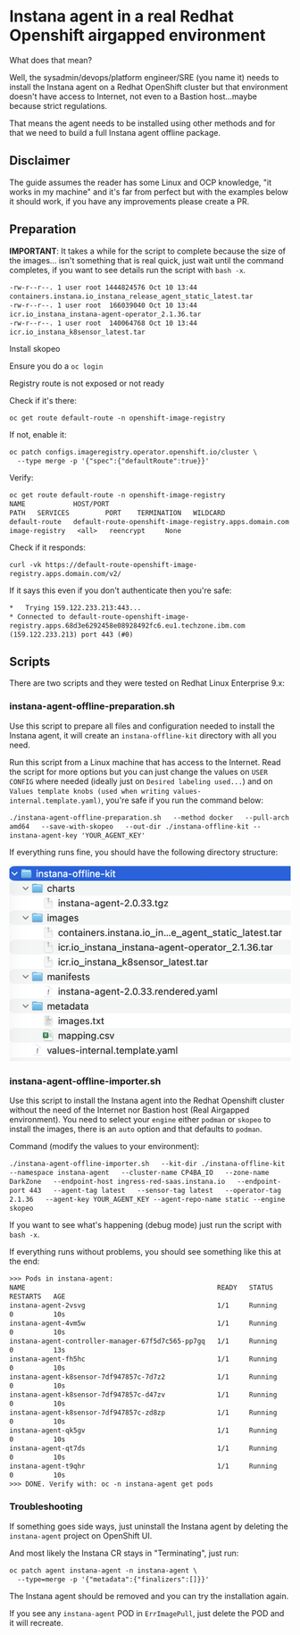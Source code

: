 # Instana agent in a real Redhat Openshift airgapped environment

What does that mean?

Well, the sysadmin/devops/platform engineer/SRE (you name it) needs to install the Instana agent on a Redhat OpenShift cluster but that environment doesn't have access to Internet, not even to a Bastion host...maybe because strict regulations.

That means the agent needs to be installed using other methods and for that we need to build a full Instana agent offline package.

## Disclaimer
The guide assumes the reader has some Linux and OCP knowledge, "it works in my machine" and it's far from perfect but with the examples below it should work, if you have any improvements please create a PR.

## Preparation

**IMPORTANT**: It takes a while for the script to complete because the size of the images... isn't something that is real quick, just wait until the command completes, if you want to see details run the script with `bash -x`.

```shell
-rw-r--r--. 1 user root 1444824576 Oct 10 13:44 containers.instana.io_instana_release_agent_static_latest.tar
-rw-r--r--. 1 user root  166039040 Oct 10 13:44 icr.io_instana_instana-agent-operator_2.1.36.tar
-rw-r--r--. 1 user root  140064768 Oct 10 13:44 icr.io_instana_k8sensor_latest.tar
```

Install skopeo

Ensure you do a `oc login`

Registry route is not exposed or not ready

Check if it's there:

```shell
oc get route default-route -n openshift-image-registry
```

If not, enable it:

```shell
oc patch configs.imageregistry.operator.openshift.io/cluster \
  --type merge -p '{"spec":{"defaultRoute":true}}'
```

Verify:

```shell
oc get route default-route -n openshift-image-registry
NAME            HOST/PORT                                                                                   PATH   SERVICES         PORT    TERMINATION   WILDCARD
default-route   default-route-openshift-image-registry.apps.domain.com          image-registry   <all>   reencrypt     None
```

Check if it responds:

```shell
curl -vk https://default-route-openshift-image-registry.apps.domain.com/v2/
```

If it says this even if you don't authenticate then you're safe:

```shell
*   Trying 159.122.233.213:443...
* Connected to default-route-openshift-image-registry.apps.68d3e6292458e08928492fc6.eu1.techzone.ibm.com (159.122.233.213) port 443 (#0)
```

## Scripts

There are two scripts and they were tested on Redhat Linux Enterprise 9.x:

### instana-agent-offline-preparation.sh

Use this script to prepare all files and configuration needed to install the Instana agent, it will create an `instana-offline-kit` directory with all you need.

Run this script from a Linux machine that has access to the Internet. Read the script for more options but you can just change the values on `USER CONFIG` where needed (ideally just on `Desired labeling used...`) and on `Values template knobs (used when writing values-internal.template.yaml)`, you're safe if you run the command below:

```shell
./instana-agent-offline-preparation.sh   --method docker   --pull-arch amd64   --save-with-skopeo   --out-dir ./instana-offline-kit --instana-agent-key 'YOUR_AGENT_KEY'
```

If everything runs fine, you should have the following directory structure:

![instana-offline-kit directory](image.png)

### instana-agent-offline-importer.sh

Use this script to install the Instana agent into the Redhat Openshift cluster without the need of the Internet nor Bastion host (Real Airgapped environment).
You need to select your `engine` either `podman` or `skopeo` to install the images, there is an `auto` option and that defaults to `podman`.

Command (modify the values to your environment):

```shell
./instana-agent-offline-importer.sh   --kit-dir ./instana-offline-kit   --namespace instana-agent   --cluster-name CP4BA_IO   --zone-name DarkZone   --endpoint-host ingress-red-saas.instana.io   --endpoint-port 443   --agent-tag latest   --sensor-tag latest   --operator-tag 2.1.36   --agent-key YOUR_AGENT_KEY --agent-repo-name static --engine skopeo
```

If you want to see what's happening (debug mode) just run the script with `bash -x`.

If everything runs without problems, you should see something like this at the end:

```shell
>>> Pods in instana-agent:
NAME                                                READY   STATUS    RESTARTS   AGE
instana-agent-2vsvg                                 1/1     Running   0          10s
instana-agent-4vm5w                                 1/1     Running   0          10s
instana-agent-controller-manager-67f5d7c565-pp7gq   1/1     Running   0          13s
instana-agent-fh5hc                                 1/1     Running   0          10s
instana-agent-k8sensor-7df947857c-7d7z2             1/1     Running   0          10s
instana-agent-k8sensor-7df947857c-d47zv             1/1     Running   0          10s
instana-agent-k8sensor-7df947857c-zd8zp             1/1     Running   0          10s
instana-agent-qk5gv                                 1/1     Running   0          10s
instana-agent-qt7ds                                 1/1     Running   0          10s
instana-agent-t9qhr                                 1/1     Running   0          10s
>>> DONE. Verify with: oc -n instana-agent get pods
```

### Troubleshooting

If something goes side ways, just uninstall the Instana agent by deleting the `instana-agent` project on OpenShift UI.

And most likely the Instana CR stays in "Terminating", just run:

```shell
oc patch agent instana-agent -n instana-agent \
  --type=merge -p '{"metadata":{"finalizers":[]}}'
```

The Instana agent should be removed and you can try the installation again.

If you see any `instana-agent` POD in `ErrImagePull`, just delete the POD and it will recreate.
